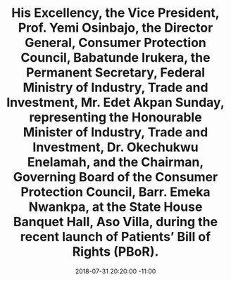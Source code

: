 ---
title: His Excellency, the Vice President, Prof. Yemi Osinbajo, the Director General, Consumer Protection Council, Babatunde Irukera, the Permanent Secretary, Federal Ministry of Industry, Trade and Investment, Mr. Edet Akpan Sunday, representing the Honourable Minister of Industry, Trade and Investment, Dr. Okechukwu Enelamah, and the Chairman, Governing Board of the Consumer Protection Council, Barr. Emeka Nwankpa, at the State House Banquet Hall, Aso Villa, during the recent launch of Patients’ Bill of Rights (PBoR).
date: 2018-07-31 20:20:00 -11:00
image: "/uploads/pbor.2.jpg"
dimension: 1012x675
---